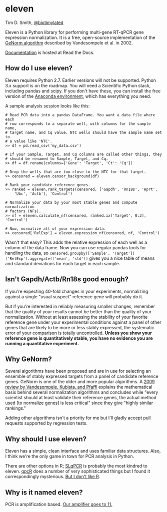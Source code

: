 # eleven
Tim D. Smith, [@biotimylated](https://twitter.com/biotimylated)

Eleven is a Python library for performing multi-gene RT-qPCR gene expression normalization. It is a free, open-source implementation of the [GeNorm algorithm](http://dx.doi.org/10.1186/gb-2002-3-7-research0034) described by Vandesompele et al. in 2002.

[Documentation](http://eleven.readthedocs.org) is hosted at Read the Docs.

## How do I use eleven?

Eleven requires Python 2.7. Earlier versions will not be supported. Python 3.x support is on the roadmap. You will need a Scientific Python stack, including pandas and scipy. If you don't have these, you can install the free version of the [Anaconda environment](https://store.continuum.io/cshop/anaconda/), which has everything you need.

A sample analysis session looks like this:

    # Read PCR data into a pandas DataFrame. You want a data file where each
    # row corresponds to a separate well, with columns for the sample name,
    # target name, and Cq value. NTC wells should have the sample name set to
    # a value like 'NTC'.
    >> df = pd.read_csv('my_data.csv')

    # If your Sample, Target, and Cq columns are called other things, they
    # should be renamed to Sample, Target, and Cq.
    >> df = df.rename(columns={'Gene': 'Target', 'Ct': 'Cq'})

    # Drop the wells that are too close to the NTC for that target.
    >> censored = eleven.censor_background(df)

    # Rank your candidate reference genes.
    >> ranked = eleven.rank_targets(censored, ['Gapdh', 'Rn18s', 'Hprt',
        'Ubc', 'Actb'], 'Control')

    # Normalize your data by your most stable genes and compute normalization
    # factors (NFs).
    >> nf = eleven.calculate_nf(censored, ranked.ix['Target', 0:3], 'Control')

    # Now, normalize all of your expression data.
    >> censored['RelExp'] = eleven.expression_nf(censored, nf, 'Control')

Wasn't that easy? This adds the relative expression of each well as a column of the data frame. Now you can use regular pandas tools for handling the data, so `censored.groupby(['Sample', 'Target'])['RelExp'].aggregate(['mean', 'std'])` gives you a nice table of means and standard deviations for each target in each sample.

## Isn't Gapdh/Actb/Rn18s good enough?

If you're expecting 40-fold changes in your experiments, normalizing against a single "usual suspect" reference gene will probably do it.

But if you're interested in reliably measuring smaller changes, remember that the quality of your results cannot be better than the quality of your normalization. Without at least assessing the stability of your favorite reference gene under your experimental conditions against a panel of other genes that are likely to be more or less stably expressed, the systematic error of your comparison is totally uncontrolled. __Unless you show your reference gene is quantitatively stable, you have no evidence you are running a quantitative experiment.__

## Why GeNorm?

Several algorithms have been proposed and are in use for selecting an ensemble of stably expressed targets from a panel of candidate reference genes. GeNorm is one of the older and more popular algorithms. A [2009 review by Vandesompele, Kubista, and Pfaffl](http://www.gene-quantification.de/Vandesompele-Kubista-Pfaffl-real-time-PCR-chapter-4.pdf) explains the mathematical basis behind several normalization algorithms and concludes while "every scientist should at least validate their reference genes, the actual method used \[to normalize genes\] is less critical" since they give "highly similar rankings."

Adding other algorithms isn't a priority for me but I'll gladly accept pull requests supported by regression tests.

## Why should I use eleven?

Eleven has a simple, clean interface and uses familiar data structures. Also, I think we're the only game in town for PCR analysis in Python.

There are other options in R; [SLqPCR](http://www.bioconductor.org/packages/devel/bioc/html/SLqPCR.html) is probably the most kindred to eleven. [qpcR](http://www.dr-spiess.de/qpcR.html) does a number of very sophisticated things but I found it correspondingly mysterious. [But I don't like R](http://tim-smith.us/arrgh/).

## Why is it named eleven?

PCR is amplification based. [Our amplifier goes to 11.](https://en.wikipedia.org/wiki/Up_to_eleven)

